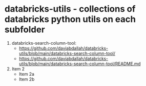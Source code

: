 # databricks-utils - collections of databricks python utils on each subfolder

1. databricks-search-column-tool:
    * https://github.com/daviabdallah/databricks-utils/blob/main/databricks-search-column-tool/
    * https://github.com/daviabdallah/databricks-utils/blob/main/databricks-search-column-tool/README.md
2. Item 2
    * Item 2a
    * Item 2b

